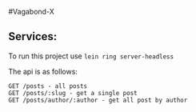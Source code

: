 #Vagabond-X 


## Services:

To run this project use `lein ring server-headless`

The api is as follows:

	GET /posts - all posts
	GET /posts/:slug - get a single post
	GET /posts/author/:author - get all post by author